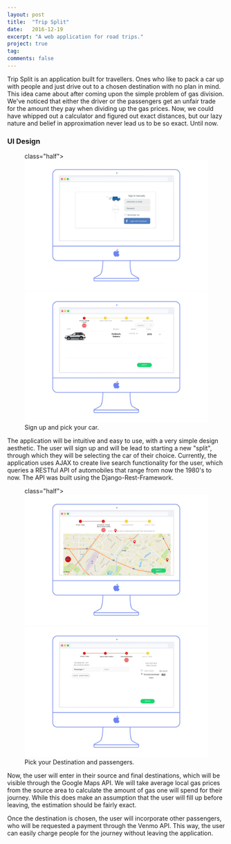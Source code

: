 ```yaml
---
layout: post
title:  "Trip Split"
date:   2016-12-19
excerpt: "A web application for road trips."
project: true
tag:
comments: false
---
```


Trip Split is an application built for travellers. Ones who like to pack a car up with people and just drive out to a chosen destination with no plan in mind. This idea came about after coming upon the simple problem of gas division. We've noticed that either the driver or the passengers get an unfair trade for the amount they pay when dividing up the gas prices. Now, we could have whipped out a calculator and figured out exact distances, but our lazy nature and belief in approximation never lead us to be so exact. Until now. 

### UI Design

<figure> class="half">
	<img src="../assets/ui/slide0.jpg">
	<img src="../assets/ui/slide1.jpg"></a>
	<figcaption>Sign up and pick your car.</figcaption>
</figure>

The application will be intuitive and easy to use, with a very simple design aesthetic. The user will sign up and will be lead to starting a new "split", through which they will be selecting the car of their choice. Currently, the application uses AJAX to create live search functionality for the user, which queries a RESTful API of automobiles that range from now the 1980's to now. The API was built using the Django-Rest-Framework. 

<figure> class="half">
	<img src="../assets/ui/slide2.jpg">
	<img src="../assets/ui/slide3.jpg">
	<figcaption>Pick your Destination and passengers.</figcaption>
</figure>

Now, the user will enter in their source and final destinations, which will be visible through the Google Maps API. We will take average local gas prices from the source area to calculate the amount of gas one will spend for their journey. While this does make an assumption that the user will fill up before leaving, the estimation should be fairly exact. 

Once the destination is chosen, the user will incorporate other passengers, who will be requested a payment through the Venmo API. This way, the user can easily charge people for the journey without leaving the application. 